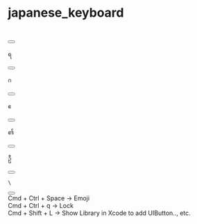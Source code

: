 # japanese_keyboard


<pre><code>​</code></pre>
<button onclick="navigator.clipboard.writeText(this.previousElementSibling.innerText);">
</button>

<pre><code>ရ</code></pre>
<button onclick="navigator.clipboard.writeText(this.previousElementSibling.innerText);">
</button>

<pre><code>ဂ</code></pre>
<button onclick="navigator.clipboard.writeText(this.previousElementSibling.innerText);">
</button>

<pre><code>ဧ</code></pre>
<button onclick="navigator.clipboard.writeText(this.previousElementSibling.innerText);">
</button>

<pre><code>၏</code></pre>
<button onclick="navigator.clipboard.writeText(this.previousElementSibling.innerText);">
</button>

<pre><code>ဦ</code></pre>
<button onclick="navigator.clipboard.writeText(this.previousElementSibling.innerText);">
</button>

<pre><code>\</code></pre>
<button onclick="navigator.clipboard.writeText(this.previousElementSibling.innerText);">
</button>



</br>
Cmd + Ctrl + Space -> Emoji </br>
Cmd + Ctrl + q -> Lock </br>
Cmd + Shift + L -> Show Library in Xcode to add UIButton.., etc. </br>

